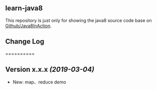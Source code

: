 ## learn-java8

This repository is just only for showing the java8 source code base on [Github/Java8InAction](https://github.com/java8/Java8InAction).

## Change Log

==========

Version x.x.x *(2019-03-04)*
----------------------------

 * New: map、reduce demo  

